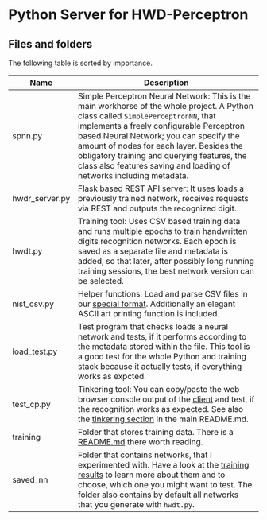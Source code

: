 Python Server for HWD-Perceptron
==========================================

Files and folders
-----------------

The following table is sorted by importance.

|Name                  |Description
|----------------------|-------------------------------------------------------
|spnn.py               |Simple Perceptron Neural Network: This is the main workhorse of the whole project. A Python class called `SimplePerceptronNN`, that implements a freely configurable Perceptron based Neural Network; you can specify the amount of nodes for each layer. Besides the obligatory training and querying features, the class also features saving and loading of networks including metadata.
|hwdr_server.py        |Flask based REST API server: It uses loads a previously trained network, receives requests via REST and outputs the recognized digit.
|hwdt.py               |Training tool: Uses CSV based training data and runs multiple epochs to train handwritten digits recognition networks. Each epoch is saved as a separate file and metadata is added, so that later, after possibly long running training sessions, the best network version can be selected.
|nist_csv.py           |Helper functions: Load and parse CSV files in our [special format](training#background-information). Additionally an elegant ASCII art printing function is included.
|load_test.py          |Test program that checks loads a neural network and tests, if it performs according to the metadata stored within the file. This tool is a good test for the whole Python and training stack because it actually tests, if everything works as expcted.
|test_cp.py            |Tinkering tool: You can copy/paste the web browser console output of the [client](../client/nn.html) and test, if the recognition works as expected. See also the [tinkering section](../README.md#running-the-classification-manually-as-python-script) in the main README.md.
|training              |Folder that stores training data. There is a [README.md](training) there worth reading.
|saved_nn              |Folder that contains networks, that I experimented with. Have a look at the [training results](hwdt.py#L18) to learn more about them and to choose, which one you might want to test. The folder also contains by default all networks that you generate with `hwdt.py`.
